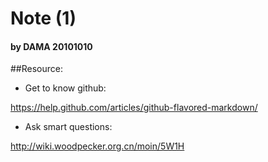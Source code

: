 # Note (1)
#### by DAMA 20101010

##Resource:
- Get to know github:

https://help.github.com/articles/github-flavored-markdown/

- Ask smart questions:

http://wiki.woodpecker.org.cn/moin/5W1H